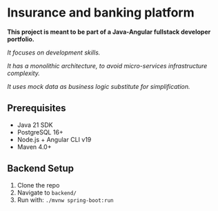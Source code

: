 # Insurance and banking platform

**This project is meant to be part of a Java-Angular fullstack developer portfolio.**

*It focuses on development skills.*

*It has a monolithic architecture, to avoid micro-services infrastructure complexity.*

*It uses mock data as business logic substitute for simplification.*

## Prerequisites

- Java 21 SDK
- PostgreSQL 16+
- Node.js + Angular CLI v19
- Maven 4.0+

## Backend Setup

1. Clone the repo
2. Navigate to `backend/`
3. Run with: `./mvnw spring-boot:run`